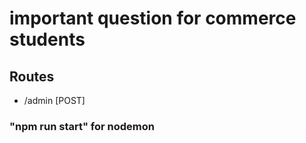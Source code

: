 # important question for commerce students

## Routes

-   /admin [POST]

### "npm run start" for nodemon
